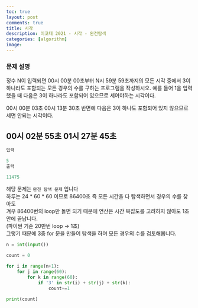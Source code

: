 ```yaml
---
toc: true
layout: post
comments: true
title: 시각
description: 이코테 2021 - 시각 - 완전탐색
categories: [algorithm]
image:
---
```

### 문제 설명 

정수 N이 입력되면 00시 00분 00초부터 N시 59분 59초까지의
모든 시각 중에서 3이 하나라도 포함되는 모든 경우의 수를 구하는 프로그램을 작성하시오.
예를 들어 1을 입력했을 때 다음은 3이 하나라도 포함되어 있으므로 세어야하는 시각이다.

00시 00분 03초
00시 13분 30초
반면에 다음은 3이 하나도 포함되어 있지 않으므로 세면 안되는 시각이다.

00시 02분 55초
01시 27분 45초
-----------------------------
```python
입력

5
출력

11475
```

해당 문제는 `완전 탐색 문제` 입니다
<br>
하루는 24 * 60 * 60 이므로 86400초
즉 모든 시간을 다 탐색하면서 경우의 수를 찾아도 <br>
겨우 86400번의 loop만 돌면 되기 때문에 연산은
시간 복잡도를 고려하지 않아도 1초 안에 끝납니다. <br>
(파이썬 기준 20만번 loop -> 1초)
<br>
그렇기 때문에 3중 for 문을 만들어 탐색을 하며
모든 경우의 수를 검토해봅니다. 

```python
n = int(input())

count = 0

for i in range(n+1):
    for j in range(60):
        for k in range(60):
            if '3' in str(i) + str(j) + str(k):
                count+=1

print(count)
```
